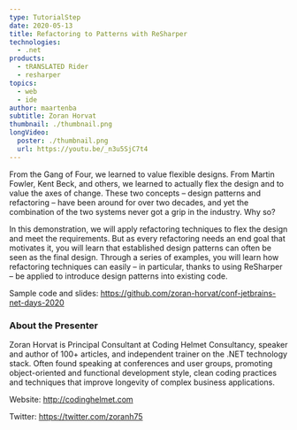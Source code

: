 ```yaml
---
type: TutorialStep
date: 2020-05-13
title: Refactoring to Patterns with ReSharper
technologies:
  - .net
products:
  - tRANSLATED Rider
  - resharper
topics:
  - web
  - ide
author: maartenba
subtitle: Zoran Horvat
thumbnail: ./thumbnail.png
longVideo:
  poster: ./thumbnail.png
  url: https://youtu.be/_n3u5SjC7t4
---
```


From the Gang of Four, we learned to value flexible designs. From Martin Fowler, Kent Beck, and others, we learned to actually flex the design and to value the axes of change. These two concepts – design patterns and refactoring – have been around for over two decades, and yet the combination of the two systems never got a grip in the industry. Why so?

In this demonstration, we will apply refactoring techniques to flex the design and meet the requirements. But as every refactoring needs an end goal that motivates it, you will learn that established design patterns can often be seen as the final design. Through a series of examples, you will learn how refactoring techniques can easily – in particular, thanks to using ReSharper – be applied to introduce design patterns into existing code.

Sample code and slides: https://github.com/zoran-horvat/conf-jetbrains-net-days-2020

### About the Presenter

Zoran Horvat is Principal Consultant at Coding Helmet Consultancy, speaker and author of 100+ articles, and independent trainer on the .NET technology stack. Often found speaking at conferences and user groups, promoting object-oriented and functional development style, clean coding practices and techniques that improve longevity of complex business applications.

Website: http://codinghelmet.com

Twitter: https://twitter.com/zoranh75